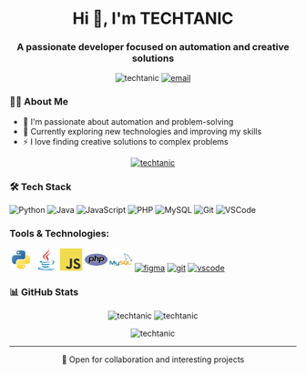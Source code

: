 <h1 align="center">Hi 👋, I'm TECHTANIC</h1>
<h3 align="center">A passionate developer focused on automation and creative solutions</h3>

<p align="center">
  <img src="https://komarev.com/ghpvc/?username=techtanic&label=Profile%20views&color=0e75b6&style=flat" alt="techtanic" />
  <a href="mailto:techtanic+contact@outlook.com">
    <img src="https://img.shields.io/badge/Email-Contact%20Me-blue" alt="email" />
  </a>
</p>

### 👨‍💻 About Me
- 🔭 I'm passionate about automation and problem-solving
- 🌱 Currently exploring new technologies and improving my skills
- ⚡ I love finding creative solutions to complex problems

<p align="center">
  <a href="https://github.com/ryo-ma/github-profile-trophy">
    <img src="https://github-profile-trophy.vercel.app/?username=techtanic&theme=darkhub&no-frame=true&row=1&margin-w=15" alt="techtanic" />
  </a>
</p>

### 🛠️ Tech Stack
![Python](https://img.shields.io/badge/-Python-3776AB?style=flat&logo=python&logoColor=white)
![Java](https://img.shields.io/badge/-Java-007396?style=flat&logo=java&logoColor=white)
![JavaScript](https://img.shields.io/badge/-JavaScript-F7DF1E?style=flat&logo=javascript&logoColor=black)
![PHP](https://img.shields.io/badge/-PHP-777BB4?style=flat&logo=php&logoColor=white)
![MySQL](https://img.shields.io/badge/-MySQL-4479A1?style=flat&logo=mysql&logoColor=white)
![Git](https://img.shields.io/badge/-Git-F05032?style=flat&logo=git&logoColor=white)
![VSCode](https://img.shields.io/badge/-VSCode-007ACC?style=flat&logo=visual-studio-code&logoColor=white)

<h3 align="left">Tools & Technologies:</h3>
<p align="left">
  <a href="https://www.python.org" target="_blank"><img src="https://raw.githubusercontent.com/devicons/devicon/master/icons/python/python-original.svg" alt="python" width="40" height="40"/></a>
  <a href="https://www.java.com" target="_blank"><img src="https://raw.githubusercontent.com/devicons/devicon/master/icons/java/java-original.svg" alt="java" width="40" height="40"/></a>
  <a href="https://developer.mozilla.org/en-US/docs/Web/JavaScript" target="_blank"><img src="https://raw.githubusercontent.com/devicons/devicon/master/icons/javascript/javascript-original.svg" alt="javascript" width="40" height="40"/></a>
  <a href="https://www.php.net" target="_blank"><img src="https://raw.githubusercontent.com/devicons/devicon/master/icons/php/php-original.svg" alt="php" width="40" height="40"/></a>
  <a href="https://www.mysql.com/" target="_blank"><img src="https://raw.githubusercontent.com/devicons/devicon/master/icons/mysql/mysql-original-wordmark.svg" alt="mysql" width="40" height="40"/></a>
  <a href="https://www.figma.com/" target="_blank"><img src="https://www.vectorlogo.zone/logos/figma/figma-icon.svg" alt="figma" width="40" height="40"/></a>
  <a href="https://git-scm.com/" target="_blank"><img src="https://www.vectorlogo.zone/logos/git-scm/git-scm-icon.svg" alt="git" width="40" height="40"/></a>
  <a href="https://code.visualstudio.com/" target="_blank"><img src="https://upload.wikimedia.org/wikipedia/commons/thumb/9/9a/Visual_Studio_Code_1.35_icon.svg/1200px-Visual_Studio_Code_1.35_icon.svg.png" alt="vscode" width="40" height="40"/></a>
</p>

### 📊 GitHub Stats
<div align="center">
  <img height="180em" src="https://github-readme-stats.vercel.app/api?username=techtanic&show_icons=true&theme=github_dark&hide_border=true&locale=en" alt="techtanic" />
  <img height="180em" src="https://github-readme-streak-stats.herokuapp.com/?user=techtanic&theme=github-dark-blue&hide_border=true" alt="techtanic" />
</div>

<p align="center">
  <img src="https://github-readme-stats.vercel.app/api/top-langs?username=techtanic&show_icons=true&theme=github_dark&hide_border=true&locale=en&layout=compact" alt="techtanic" />
</p>

---
<p align="center">
  💼 Open for collaboration and interesting projects
</p>
